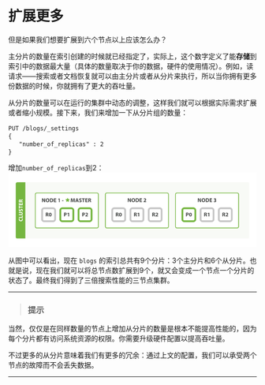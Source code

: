 # 扩展更多

但是如果我们想要扩展到六个节点以上应该怎么办？

主分片的数量在索引创建的时候就已经指定了，实际上，这个数字定义了能**存储**到索引中的数据最大量（具体的数量取决于你的数据，硬件的使用情况）。例如，读请求——搜索或者文档恢复就可以由主分片或者从分片来执行，所以当你拥有更多份数据的时候，你就拥有了更大的吞吐量。

从分片的数量可以在运行的集群中动态的调整，这样我们就可以根据实际需求扩展或者缩小规模。接下来，我们来增加一下从分片组的数量：

```Js
PUT /blogs/_settings
{
   "number_of_replicas" : 2
}
```

增加`number_of_replicas`到2：
![三节点两从集群](../images/02-05_replicas.png)

从图中可以看出，现在 `blogs` 的索引总共有9个分片：3个主分片和6个从分片。也就是说，现在我们就可以将总节点数扩展到9个，就又会变成一个节点一个分片的状态了。最终我们得到了三倍搜索性能的三节点集群。

****
> ### 提示

当然，仅仅是在同样数量的节点上增加从分片的数量是根本不能提高性能的，因为每个分片都有访问系统资源的权限。你需要升级硬件配置以提高吞吐量。

不过更多的从分片意味着我们有更多的冗余：通过上文的配置，我们可以承受两个节点的故障而不会丢失数据。

****
